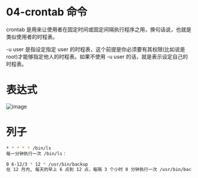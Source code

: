 # 04-crontab 命令
crontab 是用来让使用者在固定时间或固定间隔执行程序之用，换句话说，也就是类似使用者的时程表。

-u user 是指设定指定 user 的时程表，这个前提是你必须要有其权限(比如说是 root)才能够指定他人的时程表。如果不使用 -u user 的话，就是表示设定自己的时程表。

# 表达式
![image](https://user-images.githubusercontent.com/1142820/144744467-722ee0f2-673d-4738-8648-374773dca083.png)

# 列子
```bash
* * * * * /bin/ls
每一分钟执行一次 /bin/ls：

0 6-12/3 * 12 * /usr/bin/backup
在 12 月内, 每天的早上 6 点到 12 点，每隔 3 个小时 0 分钟执行一次 /usr/bin/backup：
```

